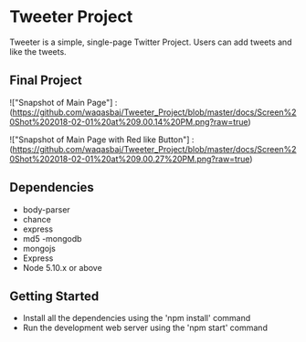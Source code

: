 
# Tweeter Project

Tweeter is a simple, single-page Twitter Project. Users can add tweets and like the tweets.

## Final Project

!["Snapshot of Main Page"] : (https://github.com/waqasbaj/Tweeter_Project/blob/master/docs/Screen%20Shot%202018-02-01%20at%209.00.14%20PM.png?raw=true)


!["Snapshot of Main Page with Red like Button"] : (https://github.com/waqasbaj/Tweeter_Project/blob/master/docs/Screen%20Shot%202018-02-01%20at%209.00.27%20PM.png?raw=true)


## Dependencies

- body-parser
- chance
- express
- md5
 -mongodb
- mongojs
- Express
- Node 5.10.x or above


## Getting Started

- Install all the dependencies using the 'npm install' command
- Run the development web server using the 'npm start' command



